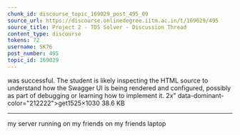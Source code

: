 ```yaml
---
chunk_id: discourse_topic_169029_post_495_09
source_url: https://discourse.onlinedegree.iitm.ac.in/t/169029/495
source_title: Project 2 - TDS Solver - Discussion Thread
content_type: discourse
tokens: 72
username: SK76
post_number: 495
topic_id: 169029
---
```


 was successful. The student is likely inspecting the HTML source to understand how the Swagger UI is being rendered and configured, possibly as part of debugging or learning how to implement it. 2x" data-dominant-color="212222">get1525×1030 38.6 KB

---

my server running on my friends on my friends laptop
